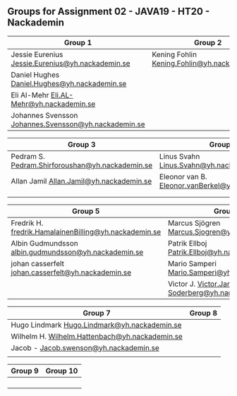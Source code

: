 ## Groups for Assignment 02 - JAVA19 - HT20 - Nackademin

| Group 1                                               | Group 2                                               |
|-------------------------------------------------------|-------------------------------------------------------|
| Jessie Eurenius Jessie.Eurenius@yh.nackademin.se      | Kening Fohlin	Kening.Fohlin@yh.nackademin.se          |
| Daniel Hughes	Daniel.Hughes@yh.nackademin.se          |                                                       |
| Eli Al-Mehr	Eli.AL-Mehr@yh.nackademin.se              |                                                       |
| Johannes Svensson	Johannes.Svensson@yh.nackademin.se  |                                                       |

| Group 3                                               | Group 4                                               |
|-------------------------------------------------------|-------------------------------------------------------|
| Pedram S.	Pedram.Shirforoushan@yh.nackademin.se       | Linus Svahn	Linus.Svahn@yh.nackademin.se              |
| Allan Jamil	Allan.Jamil@yh.nackademin.se              | Eleonor van B.	Eleonor.vanBerkel@yh.nackademin.se    |
|                                                       |               
|                                                       | 

| Group 5                                               | Group 6                                               |
|-------------------------------------------------------|-------------------------------------------------------|
| Fredrik H. fredrik.HamalainenBilling@yh.nackademin.se | Marcus Sjögren Marcus.Sjogren@yh.nackademin.se        |
| Albin Gudmundsson albin.gudmundsson@yh.nackademin.se  | Patrik Ellboj Patrik.Ellboj@yh.nackademin.se          |
| johan casserfelt johan.casserfelt@yh.nackademin.se    | Mario Samperi Mario.Samperi@yh.nackademin.se          |
|                                                       | Victor J. Victor.Jannerlid-Soderberg@yh.nackademin.se |

| Group 7                                               | Group 8                                               |
|-------------------------------------------------------|-------------------------------------------------------|
| Hugo Lindmark Hugo.Lindmark@yh.nackademin.se          | |
| Wilhelm H. Wilhelm.Hattenbach@yh.nackademin.se        | |
| Jacob - Jacob.swenson@yh.nackademin.se                | |
|  | |

| Group 9                                               | Group 10                                              |
|-------------------------------------------------------|-------------------------------------------------------|
|  | |
|  | |
|  | |
|  | |
